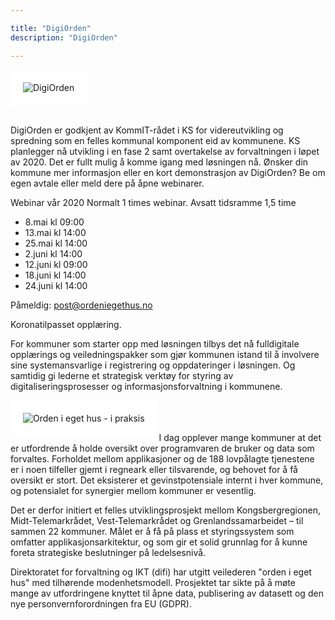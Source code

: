 ```yaml
---

title: "DigiOrden"
description: "DigiOrden"

---
```


<!--  la til HTML for å plassere bildet til venstre ![difi trappetrinnsmodell](/images/orden logo.png)  -->

<img src ="/images/logoDigiOrden.PNG" align="top" alt="DigiOrden" style="border:20px solid white"></img>

<br>
<div class="news-block">
DigiOrden er godkjent av KommIT-rådet i KS for videreutvikling og spredning som en felles kommunal komponent eid av kommunene. KS planlegger nå utvikling i en fase 2 samt overtakelse av forvaltningen i løpet av 2020. Det er fullt mulig å komme igang med løsningen nå. Ønsker din kommune mer informasjon eller en kort demonstrasjon av DigiOrden? Be om egen avtale eller meld dere på åpne webinarer.

Webinar vår 2020 Normalt 1 times webinar. Avsatt tidsramme 1,5 time


* 8.mai kl 09:00
* 13.mai kl 14:00
* 25.mai kl 14:00
* 2.juni kl 14:00
* 12.juni kl 09:00
* 18.juni kl 14:00
* 24.juni kl 14:00



Påmeldig: <post@ordeniegethus.no>

Koronatilpasset opplæring.

For kommuner som starter opp med løsningen tilbys det nå fulldigitale opplærings og veiledningspakker som gjør kommunen istand til å involvere sine systemansvarlige i registrering og oppdateringer i løsningen. Og samtidig gi lederne et strategisk verktøy for styring av digitaliseringsprosesser og informasjonsforvaltning i kommunene.

</div>

<img src ="/images/rollup.png" align="left" alt="Orden i eget hus - i praksis" style="border:20px solid white"></img>
<br>
<br>
<br>
I dag opplever mange kommuner at det er utfordrende å holde oversikt over programvaren de bruker og data som forvaltes. 
Forholdet mellom applikasjoner og de 188 lovpålagte tjenestene er i noen tilfeller gjemt i regneark eller tilsvarende, og behovet for å få oversikt er stort. 
Det eksisterer et gevinstpotensiale internt i hver kommune, og potensialet for synergier mellom kommuner er vesentlig.

Det er derfor initiert et felles utviklingsprosjekt mellom Kongsbergregionen, Midt-Telemarkrådet, Vest-Telemarkrådet og Grenlandssamarbeidet – til sammen 22 kommuner.
Målet er å få på plass et styringssystem som omfatter applikasjonsarkitektur, og som gir et solid grunnlag for å kunne foreta strategiske beslutninger på ledelsesnivå.

Direktoratet for forvaltning og IKT (difi) har utgitt veilederen "orden i eget hus" med tilhørende modenhetsmodell.
Prosjektet  tar sikte på å møte mange av utfordringene knyttet til åpne data, publisering av datasett og den nye personvernforordningen fra EU (GDPR).

<br>
<br>
<br>
<br>
<br>
